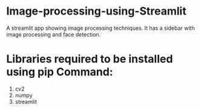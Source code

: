 # Image-processing-using-Streamlit

A streamlit app showing image processing techniques. It has a sidebar with image processing and face detection.

# Libraries required to be installed using pip Command:
1. cv2
2. numpy
3. streamlit
